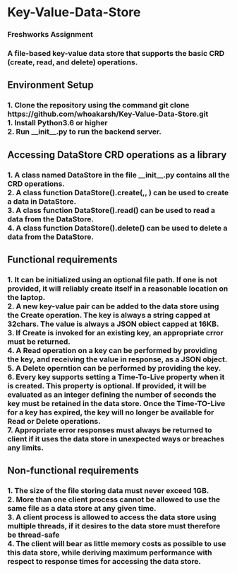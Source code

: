 <h1>Key-Value-Data-Store</h1>
<h3>Freshworks Assignment</h3>
<h3>A file-based key-value data store that supports the basic CRD (create, read, and delete) operations.
</h3>

<h2>Environment Setup</h2>
<h3>
1. Clone the repository using the command git clone https://github.com/whoakarsh/Key-Value-Data-Store.git <br>
1. Install Python3.6 or higher <br>
2. Run __init__.py to run the backend server.
</h3>

<h2>Accessing DataStore CRD operations as a library</h2>
<h3>
1. A class named DataStore in the file __init__.py contains all the CRD operations.<br>
2. A class function DataStore(<file_path>).create(<key>,<value>, <time_to_live>) can be used to create a data in DataStore.<br>
3. A class function DataStore(<file_path>).read(<key>) can be used to read a data from the DataStore.<br>
4. A class function DataStore(<file_path>).delete(<key>) can be used to delete a data from the DataStore.<br>
</h3>

<h2>Functional requirements</h2>
<h3>
1. It can be initialized using an optional file path. If one is not provided, it will reliably create itself in a reasonable location on the laptop.<br>
2. A new key-value pair can be added to the data store using the Create operation. The key is always a string capped at 32chars. The value is always a JSON obiect capped at 16KB.<br>
3. If Create is invoked for an existing key, an appropriate crror must be returned.<br>
4. A Read operation on a key can be performed by providing the key, and receiving the value in response, as a JSON object.<br>
5. A Delete operntion can be performed by providing the key.<br>
6. Every key supports setting a Time-To-Live property when it is created. This property is optional. If provided, it will be evaluated as an integer defining the number of seconds the key must be retained in the data store. Once the Time-TO-Live for a key has expired, the key will no longer be available for Read or Delete operations.<br>
7. Appropriate error responses must always be returned to client if it uses the data store in unexpected ways or breaches any limits.
</h3>

<h2>Non-functional requirements</h2>
<h3>
1. The size of the file storing data must never exceed 1GB.<br>
2. More than one client process cannot be allowed to use the same file as a data store at any given time.<br>
3. A client process is allowed to access the data store using multiple threads, if it desires to the data store must therefore be thread-safe <br>
4. The client will bear as little memory costs as possible to use this data store, while deriving maximum performance with respect to response times for accessing the data store.
</h3>